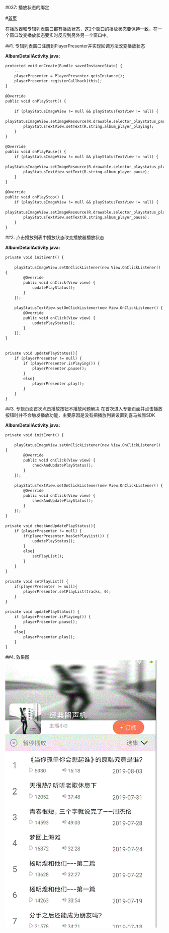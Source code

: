 #037: 播放状态的绑定

#[首页](./../README.md)

在播放器和专辑列表窗口都有播放状态，这2个窗口的播放状态要保持一致，在一个窗口改变播放状态要实时反应到另外另一个窗口中。

##1. 专辑列表窗口注册到PlayerPresenter并实现回调方法改变播放状态

**AlbumDetailActivity.java:**

	protected void onCreate(Bundle savedInstanceState) {
		...
		playerPresenter = PlayerPresenter.getsInstance();
	   	playerPresenter.registerCallback(this);
	}
	
	@Override
    public void onPlayStart() {

        if (playStatusImageView != null && playStatusTextView != null) {
            playStatusImageView.setImageResource(R.drawable.selector_playstatus_pause);
            playStatusTextView.setText(R.string.album_player_playing);
        }
    }

    @Override
    public void onPlayPause() {
        if (playStatusImageView != null && playStatusTextView != null) {
            playStatusImageView.setImageResource(R.drawable.selector_playstatus_playing);
            playStatusTextView.setText(R.string.album_player_pause);
        }
    }

    @Override
    public void onPlayStop() {
        if (playStatusImageView != null && playStatusTextView != null) {
            playStatusImageView.setImageResource(R.drawable.selector_playstatus_playing);
            playStatusTextView.setText(R.string.album_player_pause);
        }
    }
##2. 点击播放列表中播放状态改变播放器播放状态

**AlbumDetailActivity.java:**

	private void initEvent() {

        playStatusImageView.setOnClickListener(new View.OnClickListener() {
            @Override
            public void onClick(View view) {
                updatePlayStatus();
            }
        });

        playStatusTextView.setOnClickListener(new View.OnClickListener() {
            @Override
            public void onClick(View view) {
                updatePlayStatus();
            }
        });
    }


    private void updatePlayStatus(){
        if (playerPresenter != null) {
            if (playerPresenter.isPlaying()) {
                playerPresenter.pause();
            }
            else{
                playerPresenter.play();
            }
        }
    }
##3. 专辑页面首次点击播放按钮不播放问题解决
在首次进入专辑页面并点击播放按钮时并不会触发播放功能，主要原因是没有把播放列表设置到喜马拉雅SDK

**AlbumDetailActivity.java:**

	private void initEvent() {

	    playStatusImageView.setOnClickListener(new View.OnClickListener() {
	        @Override
	        public void onClick(View view) {
	            checkAndUpdatePlayStatus();
	        }
	    });
	
	    playStatusTextView.setOnClickListener(new View.OnClickListener() {
	        @Override
	        public void onClick(View view) {
	            checkAndUpdatePlayStatus();
	        }
	    });
	}
	
	private void checkAndUpdatePlayStatus(){
        if (playerPresenter != null) {
            if(playerPresenter.hasSetPlayList()) {
                updatePlayStatus();
            }
            else{
                setPlayList();
            }
        }
    }

    private void setPlayList() {
        if(playerPresenter != null){
            playerPresenter.setPlayList(tracks, 0);
        }
    }

    private void updatePlayStatus() {
        if (playerPresenter.isPlaying()) {
            playerPresenter.pause();
        }
        else{
            playerPresenter.play();
        }
    }
##4. 效果图
![效果图](./pics/PlayStatusBinding.gif)